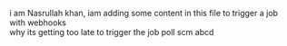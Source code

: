 i am Nasrullah khan, iam adding some content in this file to trigger a job with webhooks  
why its getting too late to trigger the job
poll scm
abcd
